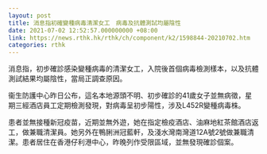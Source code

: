 ```yaml
---
layout: post
title: 消息指初確變種病毒清潔女工　病毒及抗體測試均屬陰性
date: 2021-07-02 12:52:57.000000000 +08:00
link: https://news.rthk.hk/rthk/ch/component/k2/1598844-20210702.htm
categories: rthk
---
```


消息指，初步確診感染變種病毒的清潔女工，入院後首個病毒檢測樣本，以及抗體測試結果均屬陰性，當局正調查原因。

衞生防護中心昨日公布，這名本地源頭不明、初步確診的41歲女子並無病徵，星期三經酒店員工定期檢測發現，對病毒呈初步陽性，涉及L452R變種病毒株。

患者並無接種新冠疫苗，近期並無外遊，她在指定檢疫酒店、油麻地紅茶館酒店返工，做兼職清潔員。她另外在鴨脷洲冠藍軒，及淺水灣南灣道12A號2號做兼職清潔。患者居住在香港仔利港中心，昨晚列作受限區域，並無發現確診個案。
